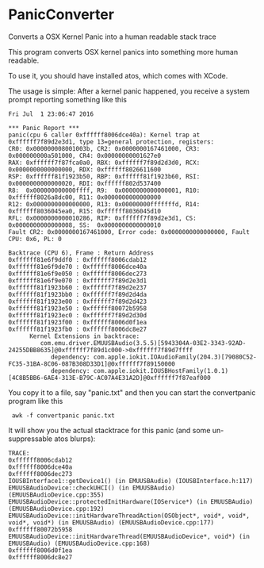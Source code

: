 # PanicConverter
Converts a OSX Kernel Panic into a human readable stack trace

This program converts OSX kernel panics into something more human readable.

To use it, you should have installed atos, which comes with XCode.

The usage is simple:
After a kernel panic happened, you receive a system prompt reporting something like this

```
Fri Jul  1 23:06:47 2016

*** Panic Report ***
panic(cpu 6 caller 0xffffff8006dce40a): Kernel trap at 0xffffff7f89d2e3d1, type 13=general protection, registers:
CR0: 0x000000008001003b, CR2: 0x0000000167461000, CR3: 0x000000000a501000, CR4: 0x00000000001627e0
RAX: 0xffffff7f87fca0a0, RBX: 0xffffff7f89d2d3d0, RCX: 0x0000000000000000, RDX: 0xffffff8026611600
RSP: 0xffffff81f1923b50, RBP: 0xffffff81f1923b60, RSI: 0x0000000000000020, RDI: 0xffffff802d537400
R8:  0x000000000000ffff, R9:  0x0000000000000001, R10: 0xffffff8026a8dc00, R11: 0x0000000000000000
R12: 0x0000000000000000, R13: 0x00000000fffffffd, R14: 0xffffff8036045ea0, R15: 0xffffff8036045d10
RFL: 0x0000000000010286, RIP: 0xffffff7f89d2e3d1, CS:  0x0000000000000008, SS:  0x0000000000000010
Fault CR2: 0x0000000167461000, Error code: 0x0000000000000000, Fault CPU: 0x6, PL: 0

Backtrace (CPU 6), Frame : Return Address
0xffffff81e6f9ddf0 : 0xffffff8006cdab12 
0xffffff81e6f9de70 : 0xffffff8006dce40a 
0xffffff81e6f9e050 : 0xffffff8006dec273 
0xffffff81e6f9e070 : 0xffffff7f89d2e3d1 
0xffffff81f1923b60 : 0xffffff7f89d2e237 
0xffffff81f1923bb0 : 0xffffff7f89d2d4da 
0xffffff81f1923e00 : 0xffffff7f89d2d423 
0xffffff81f1923e50 : 0xffffff80072b5958 
0xffffff81f1923ec0 : 0xffffff7f89d2d30d 
0xffffff81f1923f00 : 0xffffff8006d0f1ea 
0xffffff81f1923fb0 : 0xffffff8006dc8e27 
      Kernel Extensions in backtrace:
         com.emu.driver.EMUUSBAudio(3.5.5)[5943304A-03E2-3343-92AD-24255DBB8635]@0xffffff7f89d1c000->0xffffff7f89d7ffff
            dependency: com.apple.iokit.IOAudioFamily(204.3)[79080C52-FC35-31BA-8C06-087B308D33D1]@0xffffff7f89150000
            dependency: com.apple.iokit.IOUSBHostFamily(1.0.1)[4C8B5BB6-6AE4-313E-B79C-AC07A4E31A2D]@0xffffff7f87eaf000

```

You copy it to a file, say "panic.txt" and then you can start the convertpanic program like this

``` awk -f convertpanic panic.txt```

It will show you the actual stacktrace for this panic (and some un-suppressable atos blurps):

```
TRACE:
0xffffff8006cdab12
0xffffff8006dce40a
0xffffff8006dec273
IOUSBInterface1::getDevice1() (in EMUUSBAudio) (IOUSBInterface.h:117)
EMUUSBAudioDevice::checkUHCI() (in EMUUSBAudio) (EMUUSBAudioDevice.cpp:355)
EMUUSBAudioDevice::protectedInitHardware(IOService*) (in EMUUSBAudio) (EMUUSBAudioDevice.cpp:192)
EMUUSBAudioDevice::initHardwareThreadAction(OSObject*, void*, void*, void*, void*) (in EMUUSBAudio) (EMUUSBAudioDevice.cpp:177)
0xffffff80072b5958
EMUUSBAudioDevice::initHardwareThread(EMUUSBAudioDevice*, void*) (in EMUUSBAudio) (EMUUSBAudioDevice.cpp:168)
0xffffff8006d0f1ea
0xffffff8006dc8e27
```
